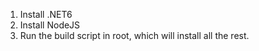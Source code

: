 ﻿1. Install .NET6
2. Install NodeJS
3. Run the build script in root, which will install all the rest.
